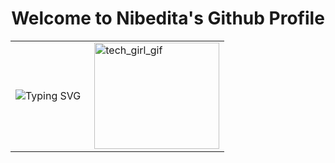 <h1 align="center">Welcome to Nibedita's Github Profile</h1>
<table>
  <td>
    <a href="https://git.io/typing-svg"><img align="left" src="https://readme-typing-svg.demolab.com/?font=times&weight=200&size=25&duration=2200&pause=850&background=FFC4F612&color=F400F7&center=true&vCenter=true&random=false&width=800&height=170&lines=I+am+a+very+curious+and+creative+Engineer+%F0%9F%A4%AF;With+strong+foundations+in+%F0%9F%92%AA+...;Data+Structures+,+DBMS+and+Linux;Proficient+in+Backend+development+and;Image+Processing+%F0%9F%91%8C;Learning+about+Data+Science+,+AI+and+ML" alt="Typing SVG" /></a>
  </td>
  <td>
    <img alt="tech_girl_gif" align="right" height="170" width="200" src="https://github.com/nibedita6302/nibedita6302/assets/145376728/b0d6e26a-6c93-4bcd-bc7f-0827edd6265e"/>
  </td>
</table>
